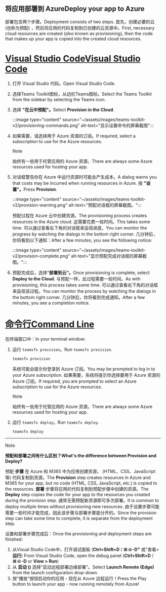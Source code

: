 ## <a name="deploy-your-app-to-azure"></a><span data-ttu-id="ee022-101">将应用部署到 Azure</span><span class="sxs-lookup"><span data-stu-id="ee022-101">Deploy your app to Azure</span></span>

<span data-ttu-id="ee022-102">部署包含两个步骤。</span><span class="sxs-lookup"><span data-stu-id="ee022-102">Deployment consists of two steps.</span></span>  <span data-ttu-id="ee022-103">首先，创建必要的云 (也称为预配) ，然后将应用的代码复制到已创建的云资源中。</span><span class="sxs-lookup"><span data-stu-id="ee022-103">First, necessary cloud resources are created (also known as provisioning), then the code that makes up your app is copied into the created cloud resources.</span></span>

# <a name="visual-studio-code"></a>[<span data-ttu-id="ee022-104">Visual Studio Code</span><span class="sxs-lookup"><span data-stu-id="ee022-104">Visual Studio Code</span></span>](#tab/vscode)

1. <span data-ttu-id="ee022-105">打开 Visual Studio 代码。</span><span class="sxs-lookup"><span data-stu-id="ee022-105">Open Visual Studio Code.</span></span>
1. <span data-ttu-id="ee022-106">选择Teams Toolkit图标，从边栏Teams图标。</span><span class="sxs-lookup"><span data-stu-id="ee022-106">Select the Teams Toolkit from the sidebar by selecting the Teams icon.</span></span>
1. <span data-ttu-id="ee022-107">选择 **"在云中预配"。**</span><span class="sxs-lookup"><span data-stu-id="ee022-107">Select **Provision in the Cloud**.</span></span>

   :::image type="content" source="~/assets/images/teams-toolkit-v2/provisioning-commands.png" alt-text="显示设置命令的屏幕截图":::

1. <span data-ttu-id="ee022-109">如果需要，请选择用于 Azure 资源的订阅。</span><span class="sxs-lookup"><span data-stu-id="ee022-109">If required, select a subscription to use for the Azure resources.</span></span>

   > [!NOTE]
   > <span data-ttu-id="ee022-110">始终有一些用于托管应用的 Azure 资源。</span><span class="sxs-lookup"><span data-stu-id="ee022-110">There are always some Azure resources used for hosting your app.</span></span>

1. <span data-ttu-id="ee022-111">对话框警告你在 Azure 中运行资源时可能会产生成本。</span><span class="sxs-lookup"><span data-stu-id="ee022-111">A dialog warns you that costs may be incurred when running resources in Azure.</span></span>  <span data-ttu-id="ee022-112">按 **"设置"。**</span><span class="sxs-lookup"><span data-stu-id="ee022-112">Press **Provision**.</span></span>

   :::image type="content" source="~/assets/images/teams-toolkit-v2/provision-warning.png" alt-text="预配对话框的屏幕截图。":::

   <span data-ttu-id="ee022-114">预配过程在 Azure 云中创建资源。</span><span class="sxs-lookup"><span data-stu-id="ee022-114">The provisioning process creates resources in the Azure cloud.</span></span> <span data-ttu-id="ee022-115">这需要花费一些时间。</span><span class="sxs-lookup"><span data-stu-id="ee022-115">This takes some time.</span></span> <span data-ttu-id="ee022-116">可以通过查看右下角的对话框来监视进度。</span><span class="sxs-lookup"><span data-stu-id="ee022-116">You can monitor the progress by watching the dialogs in the bottom right corner.</span></span> <span data-ttu-id="ee022-117">几分钟后，你将看到以下通知：</span><span class="sxs-lookup"><span data-stu-id="ee022-117">After a few minutes, you see the following notice:</span></span>

   :::image type="content" source="~/assets/images/teams-toolkit-v2/provision-complete.png" alt-text="显示预配完成对话框的屏幕截图。":::

1. <span data-ttu-id="ee022-119">预配完成后，选择"**部署到云"。**</span><span class="sxs-lookup"><span data-stu-id="ee022-119">Once provisioning is complete, select **Deploy to the Cloud**.</span></span>  <span data-ttu-id="ee022-120">与预配一样，此过程需要一些时间。</span><span class="sxs-lookup"><span data-stu-id="ee022-120">As with provisioning, this process takes some time.</span></span>  <span data-ttu-id="ee022-121">可以通过查看右下角的对话框来监视该过程。</span><span class="sxs-lookup"><span data-stu-id="ee022-121">You can monitor the process by watching the dialogs in the bottom right corner.</span></span> <span data-ttu-id="ee022-122">几分钟后，你将看到完成通知。</span><span class="sxs-lookup"><span data-stu-id="ee022-122">After a few minutes, you see a completion notice.</span></span>

# <a name="command-line"></a>[<span data-ttu-id="ee022-123">命令行</span><span class="sxs-lookup"><span data-stu-id="ee022-123">Command Line</span></span>](#tab/cli)

<span data-ttu-id="ee022-124">在终端窗口中：</span><span class="sxs-lookup"><span data-stu-id="ee022-124">In your terminal window:</span></span>

1. <span data-ttu-id="ee022-125">运行 `teamsfx provision`。</span><span class="sxs-lookup"><span data-stu-id="ee022-125">Run `teamsfx provision`.</span></span>

   ``` bash
   teamsfx provision
   ```

   <span data-ttu-id="ee022-126">系统可能会提示你登录到 Azure 订阅。</span><span class="sxs-lookup"><span data-stu-id="ee022-126">You may be prompted to log in to your Azure subscription.</span></span> <span data-ttu-id="ee022-127">如果需要，系统将提示你选择要用于 Azure 资源的 Azure 订阅。</span><span class="sxs-lookup"><span data-stu-id="ee022-127">If required, you are prompted to select an Azure subscription to use for the Azure resources.</span></span>

   > [!NOTE]
   > <span data-ttu-id="ee022-128">始终有一些用于托管应用的 Azure 资源。</span><span class="sxs-lookup"><span data-stu-id="ee022-128">There are always some Azure resources used for hosting your app.</span></span>

1. <span data-ttu-id="ee022-129">运行 `teamsfx deploy`。</span><span class="sxs-lookup"><span data-stu-id="ee022-129">Run `teamsfx deploy`.</span></span>

   ``` bash
   teamsfx deploy
   ```

---

> [!NOTE]
> <span data-ttu-id="ee022-130">**预配和部署之间有什么区别？**</span><span class="sxs-lookup"><span data-stu-id="ee022-130">**What's the difference between Provision and Deploy?**</span></span>
>
> <span data-ttu-id="ee022-131">预配 **步骤** 在 Azure 和 M365 中为应用创建资源， (HTML、CSS、JavaScript 等) 代码复制到资源。</span><span class="sxs-lookup"><span data-stu-id="ee022-131">The **Provision** step creates resources in Azure and M365 for your app, but no code (HTML, CSS, JavaScript, etc.) is copied to the resources.</span></span> <span data-ttu-id="ee022-132">**部署** 步骤将应用的代码复制到预配步骤中创建的资源。</span><span class="sxs-lookup"><span data-stu-id="ee022-132">The **Deploy** step copies the code for your app to the resources you created during the provision step.</span></span> <span data-ttu-id="ee022-133">通常无需预配新资源即可多次部署。</span><span class="sxs-lookup"><span data-stu-id="ee022-133">It is common to deploy multiple times without provisioning new resources.</span></span> <span data-ttu-id="ee022-134">由于设置步骤可能需要一些时间才能完成，因此该步骤与部署步骤是分开的。</span><span class="sxs-lookup"><span data-stu-id="ee022-134">Since the provision step can take some time to complete, it is separate from the deployment step.</span></span>

<span data-ttu-id="ee022-135">设置和部署步骤完成后：</span><span class="sxs-lookup"><span data-stu-id="ee022-135">Once the provisioning and deployment steps are finished:</span></span>

1. <span data-ttu-id="ee022-136">从Visual Studio Code中，打开调试面板 (**Ctrl+Shift+D**  /  **⌘⇧-D"** 或"查看>**运行**) </span><span class="sxs-lookup"><span data-stu-id="ee022-136">From Visual Studio Code, open the debug panel (**Ctrl+Shift+D** / **⌘⇧-D** or **View > Run**)</span></span>
1. <span data-ttu-id="ee022-137">从 **启动 ()** 选择"启动远程部署边缘部署"。</span><span class="sxs-lookup"><span data-stu-id="ee022-137">Select **Launch Remote (Edge)** from the launch configuration drop-down.</span></span>
1. <span data-ttu-id="ee022-138">按"播放"按钮启动你的应用 - 现在从 Azure 远程运行！</span><span class="sxs-lookup"><span data-stu-id="ee022-138">Press the Play button to launch your app - now running remotely from Azure!</span></span>
